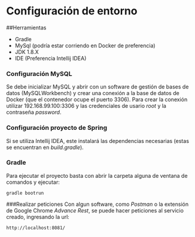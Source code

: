 # Configuración de entorno

##Herramientas
- Gradle
- MySql (podría estar corriendo en Docker de preferencia)
- JDK 1.8.X
- IDE (Preferencia Intellij IDEA)

### Configuración MySQL
Se debe inicializar MySQL y abrir con un software de gestión de bases de datos (MySQLWorkbench) y crear una conexión a la base de datos de Docker (que el contenedor ocupe el puerto 3306). Para crear la conexión utilizar 192.168.99.100:3306 y las credenciales de usario _root_ y la contraseña _password_.
### Configuración proyecto de Spring
Si se utiliza Intellij IDEA, este instalará las dependencias necesarias (estas se encuentran en _build.gradle_).
### Gradle
Para ejecutar el proyecto basta con abrir la carpeta alguna de ventana de comandos y ejecutar:

```
gradle bootrun
``` 

###Realizar peticiones
Con algun software, como _Postman_ o la extensión de Google Chrome _Advance Rest_, se puede hacer peticiones al servicio creado, ingresando la url:
```
http://localhost:8081/
``` 